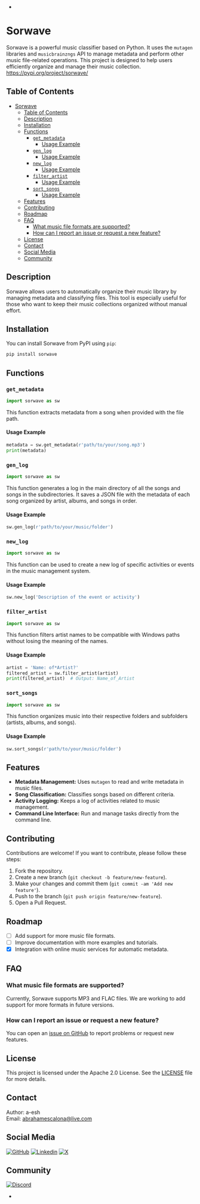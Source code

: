 -

# Sorwave

Sorwave is a powerful music classifier based on Python. It uses the `mutagen` libraries and `musicbrainzngs` API to manage metadata and perform other music file-related operations. This project is designed to help users efficiently organize and manage their music collection.
https://pypi.org/project/sorwave/

## Table of Contents

- [Sorwave](#sorwave)
  - [Table of Contents](#table-of-contents)
  - [Description](#description)
  - [Installation](#installation)
  - [Functions](#functions)
    - [`get_metadata`](#get_metadata)
      - [Usage Example](#usage-example)
    - [`gen_log`](#gen_log)
      - [Usage Example](#usage-example-1)
    - [`new_log`](#new_log)
      - [Usage Example](#usage-example-2)
    - [`filter_artist`](#filter_artist)
      - [Usage Example](#usage-example-3)
    - [`sort_songs`](#sort_songs)
      - [Usage Example](#usage-example-4)
  - [Features](#features)
  - [Contributing](#contributing)
  - [Roadmap](#roadmap)
  - [FAQ](#faq)
    - [What music file formats are supported?](#what-music-file-formats-are-supported)
    - [How can I report an issue or request a new feature?](#how-can-i-report-an-issue-or-request-a-new-feature)
  - [License](#license)
  - [Contact](#contact)
  - [Social Media](#social-media)
  - [Community](#community)

## Description

Sorwave allows users to automatically organize their music library by managing metadata and classifying files. This tool is especially useful for those who want to keep their music collections organized without manual effort.

## Installation

You can install Sorwave from PyPI using `pip`:

```bash
pip install sorwave
```

## Functions

### `get_metadata`

```python
import sorwave as sw
```

This function extracts metadata from a song when provided with the file path.

#### Usage Example

```python
metadata = sw.get_metadata(r'path/to/your/song.mp3')
print(metadata)
```

### `gen_log`

```python
import sorwave as sw
```

This function generates a log in the main directory of all the songs and songs in the subdirectories. It saves a JSON file with the metadata of each song organized by artist, albums, and songs in order.

#### Usage Example

```python
sw.gen_log(r'path/to/your/music/folder')
```

### `new_log`

```python
import sorwave as sw
```

This function can be used to create a new log of specific activities or events in the music management system.

#### Usage Example

```python
sw.new_log('Description of the event or activity')
```

### `filter_artist`

```python
import sorwave as sw
```

This function filters artist names to be compatible with Windows paths without losing the meaning of the names.

#### Usage Example

```python
artist = 'Name: of*Artist?'
filtered_artist = sw.filter_artist(artist)
print(filtered_artist)  # Output: Name_of_Artist
```

### `sort_songs`

```python
import sorwave as sw
```

This function organizes music into their respective folders and subfolders (artists, albums, and songs).

#### Usage Example

```python
sw.sort_songs(r'path/to/your/music/folder')
```

## Features

- **Metadata Management:** Uses `mutagen` to read and write metadata in music files.
- **Song Classification:** Classifies songs based on different criteria.
- **Activity Logging:** Keeps a log of activities related to music management.
- **Command Line Interface:** Run and manage tasks directly from the command line.

## Contributing

Contributions are welcome! If you want to contribute, please follow these steps:

1. Fork the repository.
2. Create a new branch (`git checkout -b feature/new-feature`).
3. Make your changes and commit them (`git commit -am 'Add new feature'`).
4. Push to the branch (`git push origin feature/new-feature`).
5. Open a Pull Request.

## Roadmap

- [ ] Add support for more music file formats.
- [ ] Improve documentation with more examples and tutorials.
- [x] Integration with online music services for automatic metadata.

## FAQ

### What music file formats are supported?

Currently, Sorwave supports MP3 and FLAC files. We are working to add support for more formats in future versions.

### How can I report an issue or request a new feature?

You can open an [issue on GitHub](https://github.com/A-esh/sorwave/issues) to report problems or request new features.

## License

This project is licensed under the Apache 2.0 License. See the [LICENSE](LICENSE) file for more details.

## Contact

Author: a-esh  
Email: [abrahamescalona@live.com](mailto:abrahamescalona@live.com)

## Social Media

[![GitHub](https://img.shields.io/badge/GitHub-My_Profile-5B47ED?style=for-the-badge&logo=github&logoColor=white&labelColor=101010)](https://github.com/A-esh) [![Linkedin](https://img.shields.io/badge/Linkedin-Professional_Profile-2867B2?style=for-the-badge&logo=linkedin&logoColor=white&labelColor=101010)](https://www.linkedin.com/in/abraham-esh/)
[![X](https://img.shields.io/badge/Twitter-X-000000?style=for-the-badge&logo=x&logoColor=white&labelColor=101010)](https://twitter.com/abraham_esh)

## Community

[![Discord](https://img.shields.io/badge/Discord-Community_Channel-5865F2?style=for-the-badge&logo=discord&logoColor=white&labelColor=101010)](https://discord.gg/eh7BFDB)

-
